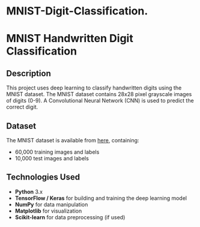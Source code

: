 # MNIST-Digit-Classification.
# MNIST Handwritten Digit Classification

## Description
This project uses deep learning to classify handwritten digits using the MNIST dataset. The MNIST dataset contains 28x28 pixel grayscale images of digits (0-9). A Convolutional Neural Network (CNN) is used to predict the correct digit.

## Dataset
The MNIST dataset is available from [here](http://yann.lecun.com/exdb/mnist/), containing:
- 60,000 training images and labels
- 10,000 test images and labels

## Technologies Used
- **Python** 3.x
- **TensorFlow / Keras** for building and training the deep learning model
- **NumPy** for data manipulation
- **Matplotlib** for visualization
- **Scikit-learn** for data preprocessing (if used)
